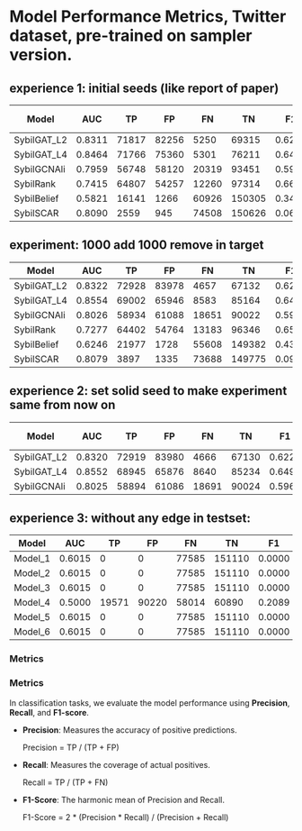 # Model Performance Metrics, Twitter dataset, pre-trained on sampler version.

## experience 1: initial seeds (like report of paper)

| Model               | AUC    | TP    | FP    | FN    | TN     | F1      | Accuracy | (TN+FN)/Total ideal: 0.6629 | Precision | Recall | FPR     | TNR     | Runtime |
|---------------------|--------|-------|-------|-------|--------|---------|----------|-------------------|-----------|--------|---------|---------|---------|
| SybilGAT_L2 | 0.8311 | 71817 | 82256 | 5250  | 69315  | 0.6214  | 0.6173               | 0.3261            | 0.4661    | 0.9319 | 0.5427  | 0.4573  | 12420   |
| SybilGAT_L4 | 0.8464 | 71766 | 75360 | 5301  | 76211  | 0.6402  | 0.6472               | 0.3565            | 0.4878    | 0.9312 | 0.4972  | 0.5028  | 19476   |
| SybilGCNAli | 0.7959 | 56748 | 58120 | 20319 | 93451  | 0.5913  | 0.6569               | 0.4976            | 0.4940    | 0.7363 | 0.3835  | 0.6165  | 11433   |
| SybilRank   | 0.7415 | 64807 | 54257 | 12260 | 97314  | 0.6609  | 0.7091               | 0.4792            | 0.5443    | 0.8409 | 0.3580  | 0.6420  | 27705   |
| SybilBelief | 0.5821 | 16141 | 1266  | 60926 | 150305 | 0.3417  | 0.7280               | 0.9239            | 0.9273    | 0.2094 | 0.0084  | 0.9916  | 38012   |
| SybilSCAR   | 0.8090 | 2559  | 945   | 74508 | 150626 | 0.0635  | 0.6700               | 0.9847            | 0.7303    | 0.0332 | 0.0062  | 0.9938  | 30769   |


## experiment: 1000 add 1000 remove in target
| Model         | AUC    | TP    | FP    | FN    | TN     | F1      | Accuracy | (TN+FN)/Total | Precision | Recall | FPR    | TNR    | Runtime |
|---------------|--------|-------|-------|-------|--------|---------|----------|---------------|-----------|--------|--------|--------|---------|
| SybilGAT_L2   | 0.8322 | 72928 | 83978 | 4657  | 67132  | 0.6220  | 0.6124   | 0.3139        | 0.4648    | 0.9400 | 0.5557 | 0.4443 | 13594   |
| SybilGAT_L4   | 0.8554 | 69002 | 65946 | 8583  | 85164  | 0.6493  | 0.6741   | 0.4099        | 0.5113    | 0.8894 | 0.4364 | 0.5636 | 27434   |
| SybilGCNAli   | 0.8026 | 58934 | 61088 | 18651 | 90022  | 0.5965  | 0.6513   | 0.4752        | 0.4910    | 0.7596 | 0.4043 | 0.5957 | 12672   |
| SybilRank     | 0.7277 | 64402 | 54764 | 13183 | 96346  | 0.6547  | 0.7029   | 0.4789        | 0.5404    | 0.8301 | 0.3624 | 0.6376 | 29422   |
| SybilBelief   | 0.6246 | 21977 | 1728  | 55608 | 149382 | 0.4339  | 0.7493   | 0.8963        | 0.9271    | 0.2833 | 0.0114 | 0.9886 | 771937  |
| SybilSCAR     | 0.8079 | 3897  | 1335  | 73688 | 149775 | 0.0941  | 0.6720   | 0.9771        | 0.7448    | 0.0502 | 0.0088 | 0.9912 | 22606   |




## experience 2: set solid seed to make experiment same from now on

| Model               | AUC    | TP    | FP    | FN    | TN     | F1      | Accuracy | (TN+FN)/Total ideal: 0.6629 | Precision | Recall | FPR     | TNR     | Runtime |
|---------------------|--------|-------|-------|-------|--------|---------|----------|-----------------------------|-----------|--------|---------|---------|---------|
| SybilGAT_L2         | 0.8320 | 72919 | 83980 | 4666  | 67130  | 0.6220  | 0.6124   | 0.3261                      | 0.4648    | 0.9399 | 0.5558  | 0.4442  | 16483   |
| SybilGAT_L4         | 0.8552 | 68945 | 65876 | 8640  | 85234  | 0.6492  | 0.6742   | 0.3565                      | 0.5114    | 0.8886 | 0.4359  | 0.5641  | 23895   |
| SybilGCNAli         | 0.8025 | 58894 | 61086 | 18691 | 90024  | 0.5962  | 0.6512   | 0.4976                      | 0.4909    | 0.7591 | 0.4042  | 0.5958  | 12430   |


## experience 3: without any edge in testset:

| Model               | AUC    | TP    | FP    | FN    | TN     | F1      | Accuracy | (TN+FN)/Total | Precision | Recall | FPR     | TNR     | Runtime |
|---------------------|--------|-------|-------|-------|--------|---------|----------|---------------|-----------|--------|---------|---------|---------|
| Model_1            | 0.6015 | 0     | 0     | 77585 | 151110 | 0.0000  | 0.6607   | 1.0000        | inf       | 0.0000 | 0.0000  | 1.0000  | 14865   |
| Model_2            | 0.6015 | 0     | 0     | 77585 | 151110 | 0.0000  | 0.6607   | 1.0000        | inf       | 0.0000 | 0.0000  | 1.0000  | 17696   |
| Model_3            | 0.6015 | 0     | 0     | 77585 | 151110 | 0.0000  | 0.6607   | 1.0000        | inf       | 0.0000 | 0.0000  | 1.0000  | 15387   |
| Model_4            | 0.5000 | 19571 | 90220 | 58014 | 60890  | 0.2089  | 0.3518   | 0.6511        | 0.1783    | 0.2523 | 0.5970  | 0.4030  | 8510    |
| Model_5            | 0.6015 | 0     | 0     | 77585 | 151110 | 0.0000  | 0.6607   | 1.0000        | inf       | 0.0000 | 0.0000  | 1.0000  | 2080    |
| Model_6            | 0.6015 | 0     | 0     | 77585 | 151110 | 0.0000  | 0.6607   | 1.0000        | inf       | 0.0000 | 0.0000  | 1.0000  | 732     |



### Metrics

### Metrics

In classification tasks, we evaluate the model performance using **Precision**, **Recall**, and **F1-score**.

- **Precision**: Measures the accuracy of positive predictions.
  
  Precision = TP / (TP + FP)

- **Recall**: Measures the coverage of actual positives.
  
  Recall = TP / (TP + FN)

- **F1-Score**: The harmonic mean of Precision and Recall.
  
  F1-Score = 2 * (Precision * Recall) / (Precision + Recall)
